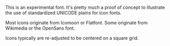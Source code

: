 This is an experimental font. It's pretty much a proof of concept to illustrate the use of standardized UNICODE plains for icon fonts.

Most icons originate from Icomoon or Flatfont. Some originate from Wikimedia or the OpenSans font.

Icons typically are re-adjusted to be centered on a square grid.
